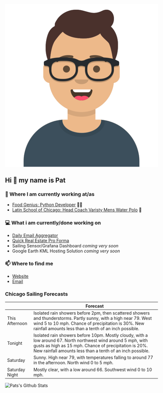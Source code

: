 [![Social banner for p-j-falconer](https://raw.githubusercontent.com/P-J-FALCONER/P-J-FALCONER/master/assets/avataaars.svg)](https://patfalconer.com/)
## Hi :wave: my name is Pat

### 💼 Where I am currently working at/as
- [Food Genius: Python Developer](https://getfoodgenius.com/) 🍔🐍
- [Latin School of Chicago: Head Coach Varisty Mens Water Polo](https://www.latinschool.org/) 🤽


### 💻 What i am currently/done working on
 - [Daily Email Aggregator](https://github.com/P-J-FALCONER/dott_daily_mail)
 - [Quick Real Estate Pro Forma](https://github.com/P-J-FALCONER/henry)
 - Sailing Sensor/Grafana Dashboard *coming very soon*
 - Google Earth KML Hosting Solution *coming very soon*

### 📫 Where to find me
 - [Website](https://patfalconer.com/)
 - [Email](mailto:patrick.j.falconer@gmail.com)


### Chicago Sailing Forecasts
|   | Forecast  |
|---|---|
| This Afternoon | Isolated rain showers before 2pm, then scattered showers and thunderstorms. Partly sunny, with a high near 79. West wind 5 to 10 mph. Chance of precipitation is 30%. New rainfall amounts less than a tenth of an inch possible. |
| Tonight | Isolated rain showers before 10pm. Mostly cloudy, with a low around 67. North northwest wind around 5 mph, with gusts as high as 15 mph. Chance of precipitation is 20%. New rainfall amounts less than a tenth of an inch possible. |
| Saturday | Sunny. High near 79, with temperatures falling to around 77 in the afternoon. North wind 0 to 5 mph. |
| Saturday Night | Mostly clear, with a low around 66. Southwest wind 0 to 10 mph. |

![Pats's Github Stats](https://github-readme-stats.vercel.app/api?username=p-j-falconer&show_icons=true&theme=radical)
